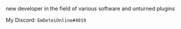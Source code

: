 new developer in the field of various software and unturned plugins

My Discord: `EmDeteiOnline#4019`

